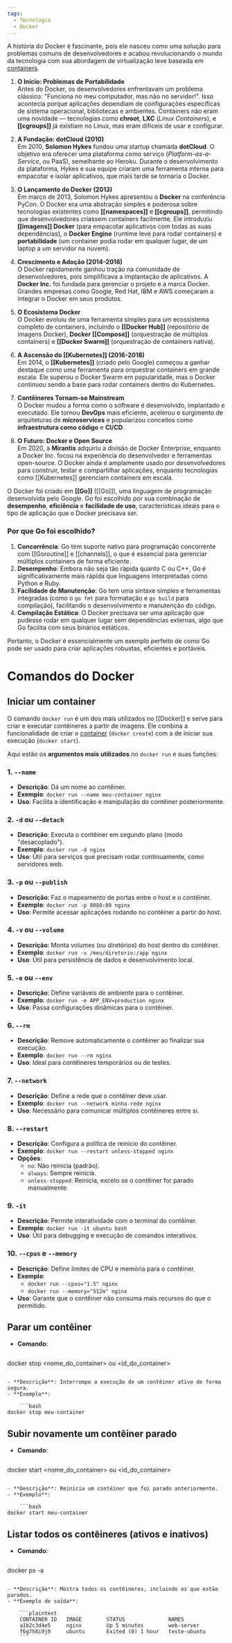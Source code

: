 ```yaml
---
tags:
  - Tecnologia
  - Docker
---
```

A história do Docker é fascinante, pois ele nasceu como uma solução para problemas comuns de desenvolvedores e acabou revolucionando o mundo da tecnologia com sua abordagem de virtualização leve baseada em [containers](Container.md).

1. **O Início: Problemas de Portabilidade**  
    Antes do Docker, os desenvolvedores enfrentavam um problema clássico: "Funciona no meu computador, mas não no servidor!". Isso acontecia porque aplicações dependiam de configurações específicas de sistema operacional, bibliotecas e ambientes. Containers não eram uma novidade — tecnologias como **chroot**, **LXC** (_Linux Containers_), e **[[cgroups]]** já existiam no Linux, mas eram difíceis de usar e configurar.
    
2. **A Fundação: dotCloud (2010)**  
    Em 2010, **Solomon Hykes** fundou uma startup chamada **dotCloud**. O objetivo era oferecer uma plataforma como serviço (_Platform-as-a-Service_, ou PaaS), semelhante ao Heroku. Durante o desenvolvimento da plataforma, Hykes e sua equipe criaram uma ferramenta interna para empacotar e isolar aplicativos, que mais tarde se tornaria o Docker.
    
3. **O Lançamento do Docker (2013)**  
    Em março de 2013, Solomon Hykes apresentou o **Docker** na conferência PyCon. O Docker era uma abstração simples e poderosa sobre tecnologias existentes como **[[namespaces]]** e **[[cgroups]]**, permitindo que desenvolvedores criassem containers facilmente. Ele introduziu **[[imagens]] Docker** (para empacotar aplicativos com todas as suas dependências), o **Docker Engine** (runtime leve para rodar containers) e **portabilidade** (um container podia rodar em qualquer lugar, de um laptop a um servidor na nuvem).
    
4. **Crescimento e Adoção (2014-2016)**  
    O Docker rapidamente ganhou tração na comunidade de desenvolvedores, pois simplificava a implantação de aplicativos. A **Docker Inc.** foi fundada para gerenciar o projeto e a marca Docker. Grandes empresas como Google, Red Hat, IBM e AWS começaram a integrar o Docker em seus produtos.
    
5. **O Ecosistema Docker**  
    O Docker evoluiu de uma ferramenta simples para um ecossistema completo de containers, incluindo o **[[Docker Hub]]** (repositório de imagens Docker), **Docker [[Compose]]** (orquestração de múltiplos containers) e **[[Docker Swarm]]** (orquestração de containers nativa).
    
6. **A Ascensão do [[Kubernetes]] (2016-2018)**  
    Em 2014, o **[[Kubernetes]]** (criado pelo Google) começou a ganhar destaque como uma ferramenta para orquestrar containers em grande escala. Ele superou o Docker Swarm em popularidade, mas o Docker continuou sendo a base para rodar containers dentro do Kubernetes.
    
7. **Contêineres Tornam-se Mainstream**  
    O Docker mudou a forma como o software é desenvolvido, implantado e executado. Ele tornou **DevOps** mais eficiente, acelerou o surgimento de arquiteturas de **microservices** e popularizou conceitos como **infraestrutura como código** e **CI/CD**.
    
8. **O Futuro: Docker e Open Source**  
    Em 2020, a **Mirantis** adquiriu a divisão de Docker Enterprise, enquanto a Docker Inc. focou na experiência do desenvolvedor e ferramentas open-source. O Docker ainda é amplamente usado por desenvolvedores para construir, testar e compartilhar aplicações, enquanto tecnologias como [[Kubernetes]] gerenciam containers em escala.

O Docker foi criado em **[[Go]]** ([[Go]]), uma linguagem de programação desenvolvida pelo Google. Go foi escolhido por sua combinação de **desempenho**, **eficiência** e **facilidade de uso**, características ideais para o tipo de aplicação que o Docker precisava ser.

### **Por que Go foi escolhido?**

1. **Concorrência**: Go tem suporte nativo para programação concorrente com [[Goroutine]] e [[channels]], o que é essencial para gerenciar múltiplos containers de forma eficiente.
2. **Desempenho**: Embora não seja tão rápida quanto C ou C++, Go é significativamente mais rápida que linguagens interpretadas como Python e Ruby.
3. **Facilidade de Manutenção**: Go tem uma sintaxe simples e ferramentas integradas (como o `go fmt` para formatação e `go build` para compilação), facilitando o desenvolvimento e manutenção do código.
4. **Compilação Estática**: O Docker precisava ser uma aplicação que pudesse rodar em qualquer lugar sem dependências externas, algo que Go facilita com seus binários estáticos.

Portanto, o Docker é essencialmente um exemplo perfeito de como Go pode ser usado para criar aplicações robustas, eficientes e portáveis.

# Comandos do Docker

## Iniciar um container

O comando `docker run` é um dos mais utilizados no [[Docker]] e serve para criar e executar contêineres a partir de imagens. Ele combina a funcionalidade de criar o [container](Container.md) (`docker create`) com a de iniciar sua execução (`docker start`).

Aqui estão os **argumentos mais utilizados** no `docker run` e suas funções:

### **1. `--name`**

- **Descrição**: Dá um nome ao contêiner.
- **Exemplo**: `docker run --name meu-container nginx`
- **Uso**: Facilita a identificação e manipulação do contêiner posteriormente.

### **2. `-d` ou `--detach`**

- **Descrição**: Executa o contêiner em segundo plano (modo "desacoplado").
- **Exemplo**: `docker run -d nginx`
- **Uso**: Útil para serviços que precisam rodar continuamente, como servidores web.

### **3. `-p` ou `--publish`**

- **Descrição**: Faz o mapeamento de portas entre o host e o contêiner.
- **Exemplo**: `docker run -p 8080:80 nginx`
- **Uso**: Permite acessar aplicações rodando no contêiner a partir do host.

### **4. `-v` ou `--volume`**

- **Descrição**: Monta volumes (ou diretórios) do host dentro do contêiner.
- **Exemplo**: `docker run -v /meu/diretorio:/app nginx`
- **Uso**: Útil para persistência de dados e desenvolvimento local.

### **5. `-e` ou `--env`**

- **Descrição**: Define variáveis de ambiente para o contêiner.
- **Exemplo**: `docker run -e APP_ENV=production nginx`
- **Uso**: Passa configurações dinâmicas para o contêiner.

### **6. `--rm`**

- **Descrição**: Remove automaticamente o contêiner ao finalizar sua execução.
- **Exemplo**: `docker run --rm nginx`
- **Uso**: Ideal para contêineres temporários ou de testes.

### **7. `--network`**

- **Descrição**: Define a rede que o contêiner deve usar.
- **Exemplo**: `docker run --network minha-rede nginx`
- **Uso**: Necessário para comunicar múltiplos contêineres entre si.

### **8. `--restart`**

- **Descrição**: Configura a política de reinício do contêiner.
- **Exemplo**: `docker run --restart unless-stopped nginx`
- **Opções**:
    - `no`: Não reinicia (padrão).
    - `always`: Sempre reinicia.
    - `unless-stopped`: Reinicia, exceto se o contêiner for parado manualmente.

### **9. `-it`**

- **Descrição**: Permite interatividade com o terminal do contêiner.
- **Exemplo**: `docker run -it ubuntu bash`
- **Uso**: Útil para debugging e execução de comandos interativos.

### **10. `--cpus` e `--memory`**

- **Descrição**: Define limites de CPU e memória para o contêiner.
- **Exemplo**:
    - `docker run --cpus="1.5" nginx`
    - `docker run --memory="512m" nginx`
- **Uso**: Garante que o contêiner não consuma mais recursos do que o permitido.

## **Parar um contêiner**

- **Comando**:

    ```bash
docker stop <nome_do_container> ou <id_do_container>
```

- **Descrição**: Interrompe a execução de um contêiner ativo de forma segura.
- **Exemplo**:

    ```bash
docker stop meu-container
```


## **Subir novamente um contêiner parado**

- **Comando**:

    ```bash
docker start <nome_do_container> ou <id_do_container>
```

- **Descrição**: Reinicia um contêiner que foi parado anteriormente.
- **Exemplo**:

    ```bash
docker start meu-container
```

## **Listar todos os contêineres (ativos e inativos)**

- **Comando**:

    ```bash
docker ps -a
```

- **Descrição**: Mostra todos os contêineres, incluindo os que estão parados.
- **Exemplo de saída**:

    ```plaintext
    CONTAINER ID   IMAGE        STATUS              NAMES
    a1b2c3d4e5     nginx        Up 5 minutes        web-server
    f6g7h8i9j0     ubuntu       Exited (0) 1 hour   teste-ubuntu
    ```